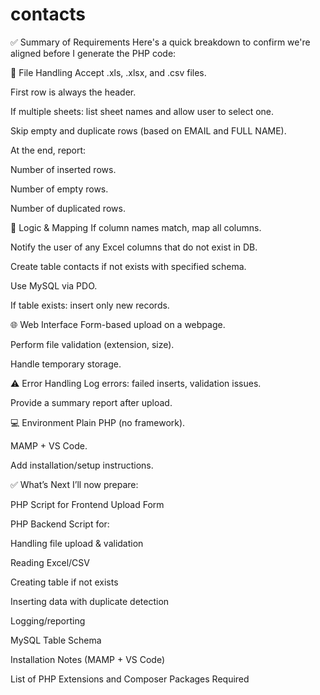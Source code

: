# contacts

✅ Summary of Requirements
Here's a quick breakdown to confirm we're aligned before I generate the PHP code:

📁 File Handling
Accept .xls, .xlsx, and .csv files.

First row is always the header.

If multiple sheets: list sheet names and allow user to select one.

Skip empty and duplicate rows (based on EMAIL and FULL NAME).

At the end, report:

Number of inserted rows.

Number of empty rows.

Number of duplicated rows.

🧠 Logic & Mapping
If column names match, map all columns.

Notify the user of any Excel columns that do not exist in DB.

Create table contacts if not exists with specified schema.

Use MySQL via PDO.

If table exists: insert only new records.

🌐 Web Interface
Form-based upload on a webpage.

Perform file validation (extension, size).

Handle temporary storage.

⚠️ Error Handling
Log errors: failed inserts, validation issues.

Provide a summary report after upload.

💻 Environment
Plain PHP (no framework).

MAMP + VS Code.

Add installation/setup instructions.

✅ What’s Next
I’ll now prepare:

PHP Script for Frontend Upload Form

PHP Backend Script for:

Handling file upload & validation

Reading Excel/CSV

Creating table if not exists

Inserting data with duplicate detection

Logging/reporting

MySQL Table Schema

Installation Notes (MAMP + VS Code)

List of PHP Extensions and Composer Packages Required

